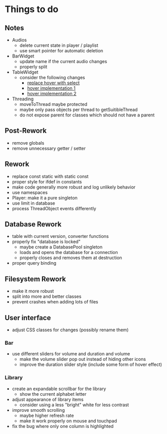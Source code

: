 # Things to do

## Notes
- Audios
  - delete current state in player / playlist
  - use smart pointer for automatic deletion
- BarWidget
  - update name if the current audio changes
  - properly split
- TableWidget
  - consider the following changes
    - [replace hover with select](https://stackoverflow.com/questions/8644367/how-to-highlight-a-row-in-qtablewidget)
    - [hover implementation 1](https://stackoverflow.com/questions/20565930/qtableview-how-can-i-highlight-the-entire-row-for-mouse-hover)
    - [hover implementation 2](https://stackoverflow.com/questions/23111075/how-to-highlight-the-entire-row-on-mouse-hover-in-qtablewidget-qt5)
- Threading
  - moveToThread maybe protected
  - maybe only pass objects per thread to getSuitibleThread
  - do not expose parent for classes which should not have a parent

##  Post-Rework
- remove globals
- remove unnecessary getter / setter

## Rework
- replace const static with static const
- proper style for ifdef in constants
- make code generally more robust and log unlikely behavior
- use namespaces
- Player: make it a pure singleton
- use limit in database
- process ThreadObject events differently

## Database Rework
- table with current version, converter functions
- properly fix "database is locked"
  - maybe create a DatabasePool singleton
  - loads and opens the database for a connection
  - properly closes and removes them at destruction
- proper query binding

## Filesystem Rework
- make it more robust
- split into more and better classes
- prevent crashes when adding lots of files

## User interface
- adjust CSS classes for changes (possibly rename them)

### Bar
- use different sliders for volume and duration and volume
  - make the volume slider pop out instead of hiding other icons
  - improve the duration slider style (include some form of hover effect)

### Library
- create an expandable scrollbar for the library
  - show the current alphabet letter
- adjust appearance of library items
  - consider using a less "bright" white for less contrast
- improve smooth scrolling
  - maybe higher refresh rate
  - make it work properly on mouse and touchpad
- fix the bug where only one column is highlighted